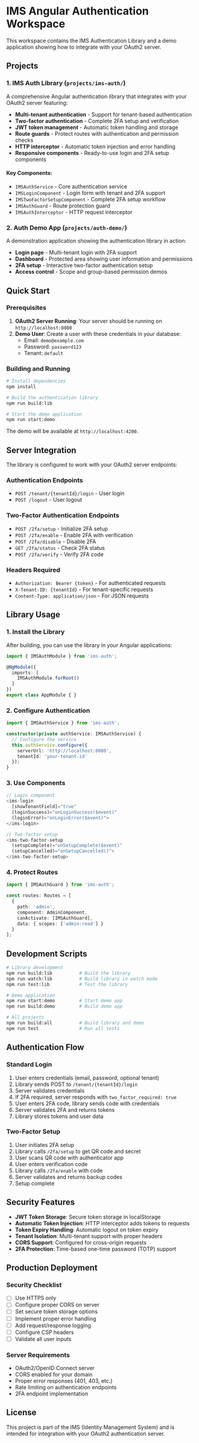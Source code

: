 # IMS Angular Authentication Workspace

This workspace contains the IMS Authentication Library and a demo application showing how to integrate with your OAuth2 server.

## Projects

### 1. IMS Auth Library (`projects/ims-auth/`)

A comprehensive Angular authentication library that integrates with your OAuth2 server featuring:

- **Multi-tenant authentication** - Support for tenant-based authentication
- **Two-factor authentication** - Complete 2FA setup and verification
- **JWT token management** - Automatic token handling and storage
- **Route guards** - Protect routes with authentication and permission checks
- **HTTP interceptor** - Automatic token injection and error handling
- **Responsive components** - Ready-to-use login and 2FA setup components

#### Key Components:
- `IMSAuthService` - Core authentication service
- `IMSLoginComponent` - Login form with tenant and 2FA support
- `IMSTwoFactorSetupComponent` - Complete 2FA setup workflow
- `IMSAuthGuard` - Route protection guard
- `IMSAuthInterceptor` - HTTP request interceptor

### 2. Auth Demo App (`projects/auth-demo/`)

A demonstration application showing the authentication library in action:

- **Login page** - Multi-tenant login with 2FA support
- **Dashboard** - Protected area showing user information and permissions
- **2FA setup** - Interactive two-factor authentication setup
- **Access control** - Scope and group-based permission demos

## Quick Start

### Prerequisites

1. **OAuth2 Server Running**: Your server should be running on `http://localhost:8080`
2. **Demo User**: Create a user with these credentials in your database:
   - Email: `demo@example.com`
   - Password: `password123`
   - Tenant: `default`

### Building and Running

```bash
# Install dependencies
npm install

# Build the authentication library
npm run build:lib

# Start the demo application
npm run start:demo
```

The demo will be available at `http://localhost:4200`.

## Server Integration

The library is configured to work with your OAuth2 server endpoints:

### Authentication Endpoints
- `POST /tenant/{tenantId}/login` - User login
- `POST /logout` - User logout

### Two-Factor Authentication Endpoints
- `POST /2fa/setup` - Initialize 2FA setup
- `POST /2fa/enable` - Enable 2FA with verification
- `POST /2fa/disable` - Disable 2FA
- `GET /2fa/status` - Check 2FA status
- `POST /2fa/verify` - Verify 2FA code

### Headers Required
- `Authorization: Bearer {token}` - For authenticated requests
- `X-Tenant-ID: {tenantId}` - For tenant-specific requests
- `Content-Type: application/json` - For JSON requests

## Library Usage

### 1. Install the Library

After building, you can use the library in your Angular applications:

```typescript
import { IMSAuthModule } from 'ims-auth';

@NgModule({
  imports: [
    IMSAuthModule.forRoot()
  ]
})
export class AppModule { }
```

### 2. Configure Authentication

```typescript
import { IMSAuthService } from 'ims-auth';

constructor(private authService: IMSAuthService) {
  // Configure the service
  this.authService.configure({
    serverUrl: 'http://localhost:8080',
    tenantId: 'your-tenant-id'
  });
}
```

### 3. Use Components

```typescript
// Login component
<ims-login
  [showTenantField]="true"
  (loginSuccess)="onLoginSuccess($event)"
  (loginError)="onLoginError($event)">
</ims-login>

// Two-factor setup
<ims-two-factor-setup
  (setupComplete)="onSetupComplete($event)"
  (setupCancelled)="onSetupCancelled()">
</ims-two-factor-setup>
```

### 4. Protect Routes

```typescript
import { IMSAuthGuard } from 'ims-auth';

const routes: Routes = [
  {
    path: 'admin',
    component: AdminComponent,
    canActivate: [IMSAuthGuard],
    data: { scopes: ['admin:read'] }
  }
];
```

## Development Scripts

```bash
# Library development
npm run build:lib          # Build the library
npm run watch:lib          # Build library in watch mode
npm run test:lib           # Test the library

# Demo application
npm run start:demo         # Start demo app
npm run build:demo         # Build demo app

# All projects
npm run build:all          # Build library and demo
npm run test               # Run all tests
```

## Authentication Flow

### Standard Login
1. User enters credentials (email, password, optional tenant)
2. Library sends POST to `/tenant/{tenantId}/login`
3. Server validates credentials
4. If 2FA required, server responds with `two_factor_required: true`
5. User enters 2FA code, library sends code with credentials
6. Server validates 2FA and returns tokens
7. Library stores tokens and user data

### Two-Factor Setup
1. User initiates 2FA setup
2. Library calls `/2fa/setup` to get QR code and secret
3. User scans QR code with authenticator app
4. User enters verification code
5. Library calls `/2fa/enable` with code
6. Server validates and returns backup codes
7. Setup complete

## Security Features

- **JWT Token Storage**: Secure token storage in localStorage
- **Automatic Token Injection**: HTTP interceptor adds tokens to requests
- **Token Expiry Handling**: Automatic logout on token expiry
- **Tenant Isolation**: Multi-tenant support with proper headers
- **CORS Support**: Configured for cross-origin requests
- **2FA Protection**: Time-based one-time password (TOTP) support

## Production Deployment

### Security Checklist
- [ ] Use HTTPS only
- [ ] Configure proper CORS on server
- [ ] Set secure token storage options
- [ ] Implement proper error handling
- [ ] Add request/response logging
- [ ] Configure CSP headers
- [ ] Validate all user inputs

### Server Requirements
- OAuth2/OpenID Connect server
- CORS enabled for your domain
- Proper error responses (401, 403, etc.)
- Rate limiting on authentication endpoints
- 2FA endpoint implementation

## License

This project is part of the IMS (Identity Management System) and is intended for integration with your OAuth2 authentication server.
